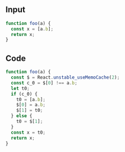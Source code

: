
## Input

```javascript
function foo(a) {
  const x = [a.b];
  return x;
}

```

## Code

```javascript
function foo(a) {
  const $ = React.unstable_useMemoCache(2);
  const c_0 = $[0] !== a.b;
  let t0;
  if (c_0) {
    t0 = [a.b];
    $[0] = a.b;
    $[1] = t0;
  } else {
    t0 = $[1];
  }
  const x = t0;
  return x;
}

```
      